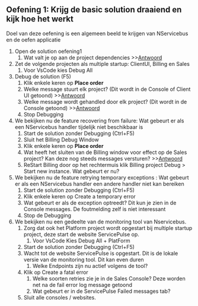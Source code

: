 ## Oefening 1: Krijg de basic solution draaiend en kijk hoe het werkt

Doel van deze oefening is een algemeen beeld te krijgen van NServicebus en de oefen applicatie

1. Open de solution oefening1
    1. Wat valt je op aan de project dependencies >>[Antwoord](https://gist.github.com/pir264/95d12254138292565e533b5a21ae20bb)
3. Zet de volgende projecten als multiple startup: ClientUI, Billing en Sales
    1. Voor VsCode kies Debug All
4. Debug de solution (F5)	
    1. Klik enkele keren op **Place order**
    2. Welke message stuurt elk project? (Dit wordt in de Console of Client UI getoond) >>[Antwoord](https://gist.github.com/pir264/272403fa1d39d3e8d7186733e12506d8)
    4. Welke message wordt gehandled door elk project? (Dit wordt in de Console getoond) >>[Antwoord](https://gist.github.com/pir264/a626f0b047b8738f3802cfacd864a263)
    5. Stop Debugging
5.	We bekijken nu de feature recovering from failure: Wat gebeurt er als een NServicebus handler tijdelijk niet beschikbaar is
    1.	Start de solution zonder Debugging (Ctrl+F5)
    2.	Sluit het Billing Debug Window
    3.	Klik enkele keren op **Place order**
    4.	Wat heeft het sluiten van de Billing window voor effect op de Sales project? Kan deze nog steeds messages versturen? >>[Antwoord](https://gist.github.com/pir264/fd61981c6cce11aee11ab4b8180dd5fb)
    5.	ReStart Billing door op het rechtermuis klik Billing project Debug > Start new instance. Wat gebeurt er nu?
6.	We bekijken nu de feature retrying temporary exceptions : Wat gebeurt er als een NServicebus handler een andere handler niet kan bereiken
    1.	Start de solution zonder Debugging (Ctrl+F5)
    2.	Klik enkele keren op Create a temporary error
    3.	Wat gebeurt er als de exception optreedt? Dit kun je zien in de Console messages. De foutmelding zelf is niet interessant
    4.	Stop de Debugging
7.	We bekijken nu een gedeelte van de monitoring tool van Nservicebus.
    1.	Zorg dat ook het Platform project wordt opgestart bij multiple startup project, deze start de website ServicePulse op. 
        1.	Voor VsCode Kies Debug All + PlatForm
    3.	Start de solution zonder Debugging (Ctrl+F5)
    4.	Wacht tot de website ServicePulse is opgestart. Dit is de lokale versie van de monitoring tool. Dit kan even duren
        1.	Welke Endpoints zijn nu actief volgens de tool?
    5.	Klik op Create a fatal error
        1.	Welke soorten retries zie je in de Sales Console? Deze worden net na de fail error log message getoond
        2.	Wat gebeurt er in de ServicePulse Failed messages tab?
    6.	Sluit alle consoles / websites.
   
